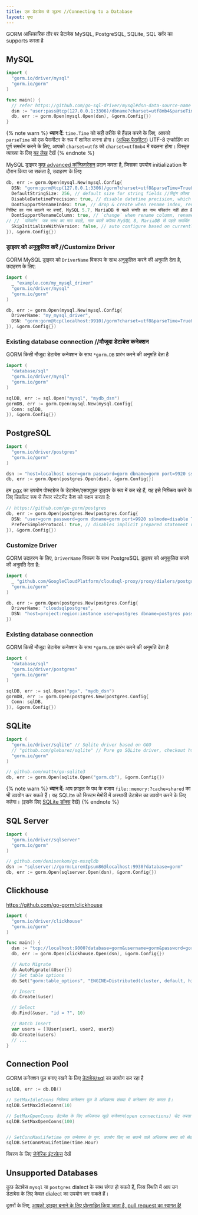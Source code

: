 ```yaml
---
title: एक डेटाबेस से जुड़ना //Connecting to a Database
layout: पृष्ठ
---
```


GORM आधिकारिक तौर पर डेटाबेस MySQL, PostgreSQL, SQLite, SQL सर्वर का supports करता है

## MySQL

```go
import (
  "gorm.io/driver/mysql"
  "gorm.io/gorm"
)

func main() {
  // refer https://github.com/go-sql-driver/mysql#dsn-data-source-name for details
  dsn := "user:pass@tcp(127.0.0.1:3306)/dbname?charset=utf8mb4&parseTime=True&loc=Local"
  db, err := gorm.Open(mysql.Open(dsn), &gorm.Config{})
}
```

{% note warn %}
**ध्यान दें:** `time.Time` को सही तरीके से हैंडल करने के लिए, आपको `parseTime` को एक पैरामीटर के रूप में शामिल करना होगा। ([अधिक पैरामीटर](https://github.com/go-sql-driver/mysql#parameters)) UTF-8 एन्कोडिंग का पूर्ण समर्थन करने के लिए, आपको `charset=utf8` को `charset=utf8mb4` में बदलना होगा। विस्तृत व्याख्या के लिए [यह लेख](https://mathiasbynens.be/notes/mysql-utf8mb4) देखें
{% endnote %}

MySQL ड्राइवर [कुछ advanced कॉन्फ़िगरेशन](https://github.com/go-gorm/mysql) प्रदान करता है, जिसका उपयोग initialization के दौरान किया जा सकता है, उदाहरण के लिए:

```go
db, err := gorm.Open(mysql.New(mysql.Config{
  DSN: "gorm:gorm@tcp(127.0.0.1:3306)/gorm?charset=utf8&parseTime=True&loc=Local", // data source name //डेटा स्रोत का नाम
  DefaultStringSize: 256, // default size for string fields //स्ट्रिंग फ़ील्ड के लिए डिफ़ॉल्ट आकार
  DisableDatetimePrecision: true, // disable datetime precision, which not supported before MySQL 5.6 /डेटाटाइम परिशुद्धता अक्षम करें, जो MySQL 5.6 से पहले समर्थित नहीं है
  DontSupportRenameIndex: true, // drop & create when rename index, rename index not supported before MySQL 5.7, MariaDB //
निर्दिष्ट का नाम बदलने पर बनाएँ, MySQL 5.7, MariaDB से पहले संगति का नाम परिवर्तन नहीं होता है
  DontSupportRenameColumn: true, // `change` when rename column, rename column not supported before MySQL 8, MariaDB 
// // `परिवर्तन` जब स्तंभ का नाम बदलें, नाम बदलें कॉलम MySQL 8, MariaDB से पहले समर्थित नहीं है
  SkipInitializeWithVersion: false, // auto configure based on currently MySQL version //वर्तमान में MySQL संस्करण के आधार पर ऑटो कॉन्फ़िगर करें
}), &gorm.Config{})
```

### ड्राइवर को अनुकूलित करें //Customize Driver

GORM MySQL ड्राइवर को `DriverName` विकल्प के साथ अनुकूलित करने की अनुमति देता है, उदाहरण के लिए:

```go
import (
  _ "example.com/my_mysql_driver"
  "gorm.io/driver/mysql"
  "gorm.io/gorm"
)

db, err := gorm.Open(mysql.New(mysql.Config{
  DriverName: "my_mysql_driver",
  DSN: "gorm:gorm@tcp(localhost:9910)/gorm?charset=utf8&parseTime=True&loc=Local", // data source name, refer https://github.com/go-sql-driver/mysql#dsn-data-source-name
}), &gorm.Config{})
```

### Existing database connection //मौजूदा डेटाबेस कनेक्शन

GORM किसी मौजूदा डेटाबेस कनेक्शन के साथ `*gorm.DB` प्रारंभ करने की अनुमति देता है

```go
import (
  "database/sql"
  "gorm.io/driver/mysql"
  "gorm.io/gorm"
)

sqlDB, err := sql.Open("mysql", "mydb_dsn")
gormDB, err := gorm.Open(mysql.New(mysql.Config{
  Conn: sqlDB,
}), &gorm.Config{})
```

## PostgreSQL

```go
import (
  "gorm.io/driver/postgres"
  "gorm.io/gorm"
)

dsn := "host=localhost user=gorm password=gorm dbname=gorm port=9920 sslmode=disable TimeZone=Asia/Shanghai"
db, err := gorm.Open(postgres.Open(dsn), &gorm.Config{})
```

हम [pgx](https://github.com/jackc/pgx) का उपयोग पोस्टग्रेज के डेटाबेस/एसक्यूएल ड्राइवर के रूप में कर रहे हैं, यह इसे निष्क्रिय करने के लिए डिफ़ॉल्ट रूप से तैयार स्टेटमेंट कैश को सक्षम करता है:

```go
// https://github.com/go-gorm/postgres
db, err := gorm.Open(postgres.New(postgres.Config{
  DSN: "user=gorm password=gorm dbname=gorm port=9920 sslmode=disable TimeZone=Asia/Shanghai",
  PreferSimpleProtocol: true, // disables implicit prepared statement usage
}), &gorm.Config{})
```

### Customize Driver

GORM उदाहरण के लिए, `DriverName` विकल्प के साथ PostgreSQL ड्राइवर को अनुकूलित करने की अनुमति देता है:

```go
import (
  _ "github.com/GoogleCloudPlatform/cloudsql-proxy/proxy/dialers/postgres"
  "gorm.io/gorm"
)

db, err := gorm.Open(postgres.New(postgres.Config{
  DriverName: "cloudsqlpostgres",
  DSN: "host=project:region:instance user=postgres dbname=postgres password=password sslmode=disable",
})
```

### Existing database connection

GORM किसी मौजूदा डेटाबेस कनेक्शन के साथ `*gorm.DB` प्रारंभ करने की अनुमति देता है

```go
import (
  "database/sql"
  "gorm.io/driver/postgres"
  "gorm.io/gorm"
)

sqlDB, err := sql.Open("pgx", "mydb_dsn")
gormDB, err := gorm.Open(postgres.New(postgres.Config{
  Conn: sqlDB,
}), &gorm.Config{})
```

## SQLite

```go
import (
  "gorm.io/driver/sqlite" // Sqlite driver based on GGO
  // "github.com/glebarez/sqlite" // Pure go SQLite driver, checkout https://github.com/glebarez/sqlite for details
  "gorm.io/gorm"
)

// github.com/mattn/go-sqlite3
db, err := gorm.Open(sqlite.Open("gorm.db"), &gorm.Config{})
```

{% note warn %}
**ध्यान दें:** आप फ़ाइल के पथ के बजाय `file::memory:?cache=shared` का भी उपयोग कर सकते हैं। यह SQLite को सिस्टम मेमोरी में अस्थायी डेटाबेस का उपयोग करने के लिए कहेगा। (इसके लिए [SQLite डॉक्स](https://www.sqlite.org/inmemorydb.html) देखें)
{% endnote %}

## SQL Server

```go
import (
  "gorm.io/driver/sqlserver"
  "gorm.io/gorm"
)

// github.com/denisenkom/go-mssqldb
dsn := "sqlserver://gorm:LoremIpsum86@localhost:9930?database=gorm"
db, err := gorm.Open(sqlserver.Open(dsn), &gorm.Config{})
```

## Clickhouse

https://github.com/go-gorm/clickhouse

```go
import (
  "gorm.io/driver/clickhouse"
  "gorm.io/gorm"
)

func main() {
  dsn := "tcp://localhost:9000?database=gorm&username=gorm&password=gorm&read_timeout=10&write_timeout=20"
  db, err := gorm.Open(clickhouse.Open(dsn), &gorm.Config{})

  // Auto Migrate
  db.AutoMigrate(&User{})
  // Set table options
  db.Set("gorm:table_options", "ENGINE=Distributed(cluster, default, hits)").AutoMigrate(&User{})

  // Insert
  db.Create(&user)

  // Select
  db.Find(&user, "id = ?", 10)

  // Batch Insert
  var users = []User{user1, user2, user3}
  db.Create(&users)
  // ...
}
```

## Connection Pool

GORM कनेक्शन पूल बनाए रखने के लिए [डेटाबेस/sql](https://pkg.go.dev/database/sql) का उपयोग कर रहा है

```go
sqlDB, err := db.DB()

// SetMaxIdleConns निष्क्रिय कनेक्शन पूल में अधिकतम संख्या में कनेक्शन सेट करता है।
sqlDB.SetMaxIdleConns(10)

// SetMaxOpenConns डेटाबेस के लिए अधिकतम खुले कनेक्शन(open connections) सेट करता है।
sqlDB.SetMaxOpenConns(100)


// SetConnMaxLifetime एक कनेक्शन के पुन: उपयोग किए जा सकने वाले अधिकतम समय को सेट करता है।
sqlDB.SetConnMaxLifetime(time.Hour)
```

विवरण के लिए [जेनेरिक इंटरफ़ेस](generic_interface.html) देखें

## Unsupported Databases

कुछ डेटाबेस `mysql` या `postgres` dialect के साथ संगत हो सकते हैं, जिस स्थिति में आप उन डेटाबेस के लिए केवल dialect का उपयोग कर सकते हैं।

दूसरों के लिए, [आपको ड्राइवर बनाने के लिए प्रोत्साहित किया जाता है, pull request का स्वागत है!](write_driver.html)
